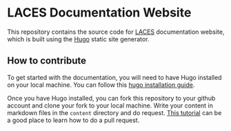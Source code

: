 # LACES Documentation Website

This repository contains the source code for [LACES](https://laces-lab.github.io/) documentation website, which is built using the [Hugo](https://gohugo.io/) static site generator.

## How to contribute

To get started with the documentation, you will need to have Hugo installed on your local machine. You can follow this [hugo installation guide](https://laces-lab.github.io/documentation/tutorials/hugo/).

Once you have Hugo installed, you can fork this repository to your github account and clone your fork to your local machine. Write your content in markdown files in the `content` directory and do request. [This tutorial](https://www.freecodecamp.org/news/how-to-make-your-first-pull-request-on-github-3/) can be a good place to learn how to do a pull request.
